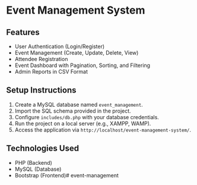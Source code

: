 # Event Management System

## Features
- User Authentication (Login/Register)
- Event Management (Create, Update, Delete, View)
- Attendee Registration
- Event Dashboard with Pagination, Sorting, and Filtering
- Admin Reports in CSV Format

## Setup Instructions
1. Create a MySQL database named `event_management`.
2. Import the SQL schema provided in the project.
3. Configure `includes/db.php` with your database credentials.
4. Run the project on a local server (e.g., XAMPP, WAMP).
5. Access the application via `http://localhost/event-management-system/`.

## Technologies Used
- PHP (Backend)
- MySQL (Database)
- Bootstrap (Frontend)# event-management
